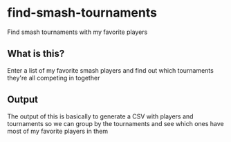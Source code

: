 # find-smash-tournaments

Find smash tournaments with my favorite players

## What is this?

Enter a list of my favorite smash players and find out which tournaments they're all competing in together

## Output

The output of this is basically to generate a CSV with players and tournaments so we can group by the tournaments and see which ones have most of my favorite players in them

